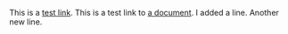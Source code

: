 This is a [test link](http://www.google.com).
This is a test link to [a document](test.pdf).
I added a line.
Another new line.
